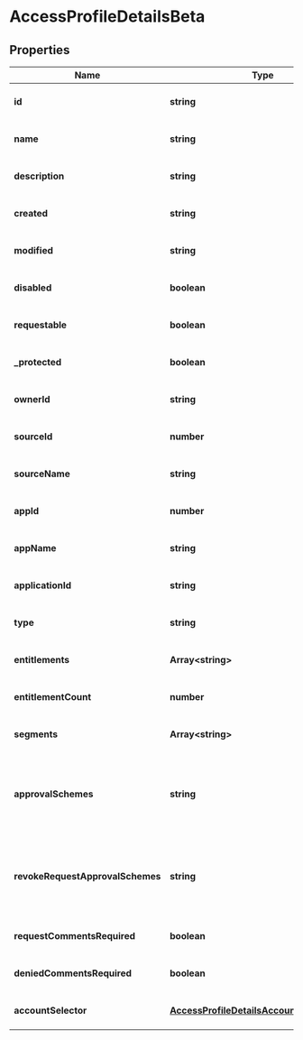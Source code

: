 # AccessProfileDetailsBeta

## Properties

Name | Type | Description | Notes
------------ | ------------- | ------------- | -------------
**id** | **string** | The ID of the Access Profile | [optional] [default to undefined]
**name** | **string** | Name of the Access Profile | [optional] [default to undefined]
**description** | **string** | Information about the Access Profile | [optional] [default to undefined]
**created** | **string** | Date the Access Profile was created | [optional] [default to undefined]
**modified** | **string** | Date the Access Profile was last modified. | [optional] [default to undefined]
**disabled** | **boolean** | Whether the Access Profile is enabled. | [optional] [default to true]
**requestable** | **boolean** | Whether the Access Profile is requestable via access request. | [optional] [default to false]
**_protected** | **boolean** | Whether the Access Profile is protected. | [optional] [default to false]
**ownerId** | **string** | The owner ID of the Access Profile | [optional] [default to undefined]
**sourceId** | **number** | The source ID of the Access Profile | [optional] [default to undefined]
**sourceName** | **string** | The source name of the Access Profile | [optional] [default to undefined]
**appId** | **number** | The source app ID of the Access Profile | [optional] [default to undefined]
**appName** | **string** | The source app name of the Access Profile | [optional] [default to undefined]
**applicationId** | **string** | The id of the application | [optional] [default to undefined]
**type** | **string** | The type of the access profile | [optional] [default to undefined]
**entitlements** | **Array&lt;string&gt;** | List of IDs of entitlements | [optional] [default to undefined]
**entitlementCount** | **number** | The number of entitlements in the access profile | [optional] [default to undefined]
**segments** | **Array&lt;string&gt;** | List of IDs of segments, if any, to which this Access Profile is assigned. | [optional] [default to undefined]
**approvalSchemes** | **string** | Comma-separated list of approval schemes. Each approval scheme is one of - manager - appOwner - sourceOwner - accessProfileOwner - workgroup:&amp;lt;workgroupId&amp;gt;  | [optional] [default to undefined]
**revokeRequestApprovalSchemes** | **string** | Comma-separated list of revoke request approval schemes. Each approval scheme is one of - manager - sourceOwner - accessProfileOwner - workgroup:&amp;lt;workgroupId&amp;gt;  | [optional] [default to undefined]
**requestCommentsRequired** | **boolean** | Whether the access profile require request comment for access request. | [optional] [default to false]
**deniedCommentsRequired** | **boolean** | Whether denied comment is required when access request is denied. | [optional] [default to false]
**accountSelector** | [**AccessProfileDetailsAccountSelectorBeta**](AccessProfileDetailsAccountSelectorBeta.md) |  | [optional] [default to undefined]

